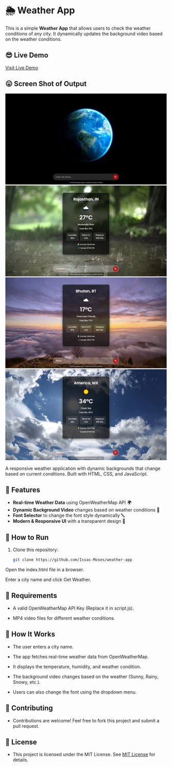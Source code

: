 # 🌦️ Weather App
This is a simple **Weather App** that allows users to check the weather conditions of any city. It dynamically updates the background video based on the weather conditions.

## 😎 **Live Demo**
[Visit Live Demo](https://issac-moses-weather-app.netlify.app)

## 😛 **Screen Shot of Output**
![Weather App Demo ScreenShot](/demo/default.jpg)
![Weather App Rainy Weather](/demo/rainy.jpg)
![Weather App Cloudy Weather](/demo/cloudy.jpg)
![Weather App Sunny Weather](/demo/sunny.jpg)

A responsive weather application with dynamic backgrounds that change based on current conditions. Built with HTML, CSS, and JavaScript.

## 🌟 Features
- **Real-time Weather Data** using OpenWeatherMap API 🌍
- **Dynamic Background Video** changes based on weather conditions 🎥
- **Font Selector** to change the font style dynamically 🔤
- **Modern & Responsive UI** with a transparent design 🎨

## 🚀 How to Run
1. Clone this repository:
   ```sh
   git clone https://github.com/Issac-Moses/weather-app
Open the index.html file in a browser.

Enter a city name and click Get Weather.

## 📜 Requirements
- A valid OpenWeatherMap API Key (Replace it in script.js).

-  MP4 video files for different weather conditions.

## 🔧 How It Works
-  The user enters a city name.

- The app fetches real-time weather data from OpenWeatherMap.

- It displays the temperature, humidity, and weather condition.

- The background video changes based on the weather (Sunny, Rainy, Snowy, etc.).

- Users can also change the font using the dropdown menu.




## 🤝 Contributing
- Contributions are welcome! Feel free to fork this project and submit a pull request.

## 📝 License
- This project is licensed under the MIT License. See [MIT License](LICENSE) for details.
